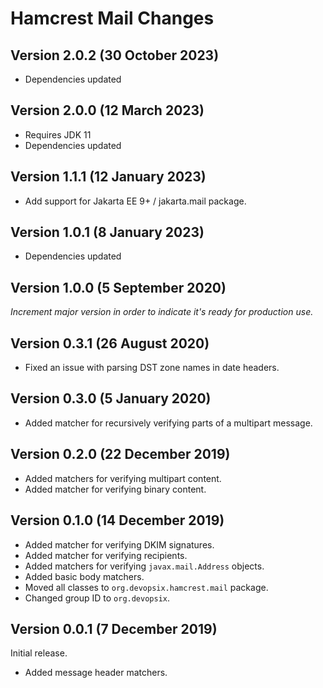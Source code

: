 # Hamcrest Mail Changes

## Version 2.0.2 (30 October 2023)

* Dependencies updated

## Version 2.0.0 (12 March 2023)

* Requires JDK 11
* Dependencies updated

## Version 1.1.1 (12 January 2023)

* Add support for Jakarta EE 9+ / jakarta.mail package.

## Version 1.0.1 (8 January 2023)

* Dependencies updated

## Version 1.0.0 (5 September 2020)

*Increment major version in order to indicate it's ready for production use.*

## Version 0.3.1 (26 August 2020)

* Fixed an issue with parsing DST zone names in date headers.

## Version 0.3.0 (5 January 2020)

* Added matcher for recursively verifying parts of a multipart message.

## Version 0.2.0 (22 December 2019)

* Added matchers for verifying multipart content.
* Added matcher for verifying binary content.

## Version 0.1.0 (14 December 2019)

* Added matcher for verifying DKIM signatures.
* Added matcher for verifying recipients.
* Added matchers for verifying `javax.mail.Address` objects.
* Added basic body matchers.
* Moved all classes to `org.devopsix.hamcrest.mail` package.
* Changed group ID to `org.devopsix`.

## Version 0.0.1 (7 December 2019)

Initial release.

* Added message header matchers.
